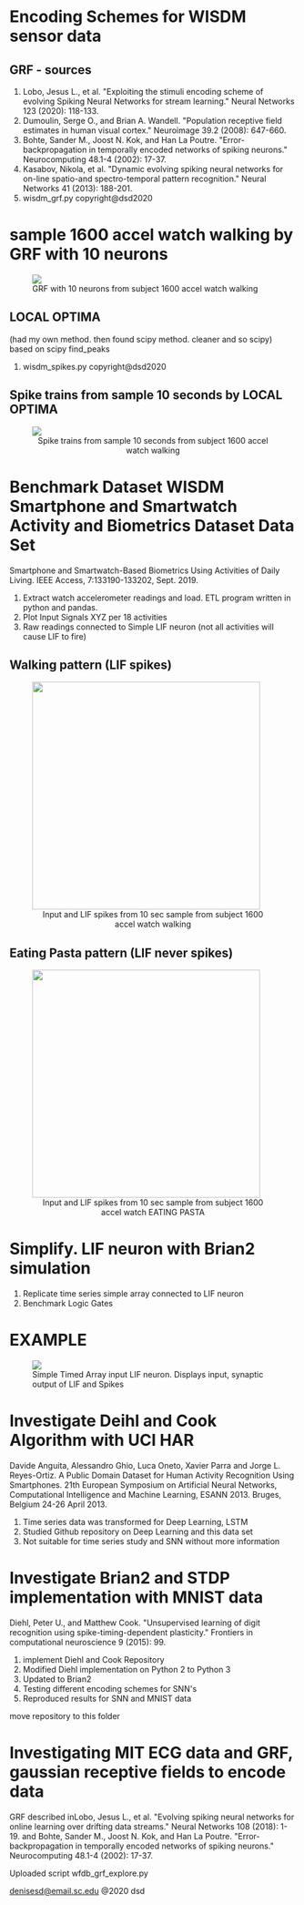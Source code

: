 # Encoding Schemes for WISDM sensor data
 
## GRF - sources
1. Lobo, Jesus L., et al. "Exploiting the stimuli encoding scheme of evolving Spiking Neural Networks for stream learning." Neural Networks 123 (2020): 118-133.
2. Dumoulin, Serge O., and Brian A. Wandell. "Population receptive field estimates in human visual cortex." Neuroimage 39.2 (2008): 647-660.
3. Bohte, Sander M., Joost N. Kok, and Han La Poutre. "Error-backpropagation in temporally encoded networks of spiking neurons." Neurocomputing 48.1-4 (2002): 17-37.
4. Kasabov, Nikola, et al. "Dynamic evolving spiking neural networks for on-line spatio-and spectro-temporal pattern recognition." Neural Networks 41 (2013): 188-201.
5. wisdm_grf.py copyright@dsd2020

# sample 1600 accel watch walking by GRF with 10 neurons
<figure><img src="imgs/output_subject_10_walking.png"><figcaption>GRF with 10 neurons from subject 1600 accel watch walking</figcaption></figure>


## LOCAL OPTIMA
(had my own method. then found scipy method.  cleaner and so scipy)
based on scipy find_peaks
1. wisdm_spikes.py copyright@dsd2020

## Spike trains from sample 10 seconds by LOCAL OPTIMA
<figure><img src="imgs/Spikes_walking_160010.png"><figcaption style="text-align:center">Spike trains from sample 10 seconds from subject 1600 accel watch walking</figcaption></figure>

# Benchmark Dataset WISDM Smartphone and Smartwatch Activity and Biometrics Dataset Data Set
Smartphone and Smartwatch-Based Biometrics Using Activities of Daily Living. IEEE Access, 7:133190-133202, Sept. 2019.
1.  Extract watch accelerometer readings and load.  ETL program written in python and pandas.
2.  Plot Input Signals XYZ per 18 activities
3.  Raw readings connected to Simple LIF neuron 
    (not all activities will cause LIF to fire)

## Walking pattern (LIF spikes)
<figure><img src="imgs/Test_Subject%20all_1600_walking_watch_accel_thr_10.png" style="height:auto;width:400px"><figcaption style="text-align:center">Input and LIF spikes from 10 sec sample from subject 1600 accel watch walking</figcaption></figure>

## Eating Pasta pattern (LIF never spikes)
<figure><img src="imgs/Test_Subject%20all_1600_pasta_watch_accel_thr_10.png" style="height:auto;width:400px"><figcaption style="text-align:center">Input and LIF spikes from 10 sec sample from subject 1600 accel watch EATING PASTA</figcaption></figure>


# Simplify.  LIF neuron with Brian2 simulation
1. Replicate time series simple array connected to LIF neuron
2. Benchmark Logic Gates

# EXAMPLE
<figure><img src="imgs/testcase.png"><figcaption>Simple Timed Array input LIF neuron. Displays input, synaptic output of LIF and Spikes</figcaption></figure>



# Investigate Deihl and Cook Algorithm with UCI HAR
Davide Anguita, Alessandro Ghio, Luca Oneto, Xavier Parra and Jorge L. Reyes-Ortiz. A Public Domain Dataset for Human Activity Recognition Using Smartphones. 21th European Symposium on Artificial Neural Networks, Computational Intelligence and Machine Learning, ESANN 2013. Bruges, Belgium 24-26 April 2013.
1. Time series data was transformed for Deep Learning, LSTM
2. Studied Github repository on Deep Learning and this data set
3. Not suitable for time series study and SNN without more information

# Investigate Brian2 and STDP implementation with MNIST data

Diehl, Peter U., and Matthew Cook. "Unsupervised learning of digit recognition using spike-timing-dependent plasticity." Frontiers in computational neuroscience 9 (2015): 99.

1. implement Diehl and Cook Repository
2. Modified Diehl implementation on Python 2 to Python 3
3. Updated to Brian2
4. Testing different encoding schemes for SNN's
5. Reproduced results for SNN and MNIST data


move repository to this folder



# Investigating MIT ECG data and GRF, gaussian receptive fields to encode data

GRF described inLobo, Jesus L., et al. "Evolving spiking neural networks for online learning over drifting data streams." Neural Networks 108 (2018): 1-19.
and Bohte, Sander M., Joost N. Kok, and Han La Poutre. "Error-backpropagation in temporally encoded networks of spiking neurons." Neurocomputing 48.1-4 (2002): 17-37.

Uploaded script wfdb_grf_explore.py


denisesd@email.sc.edu
@2020 dsd
